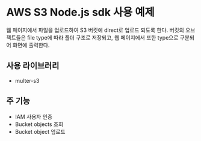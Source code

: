 # AWS S3 Node.js sdk 사용 예제

웹 페이지에서 파일을 업로드하여 S3 버킷에 direct로 업로드 되도록 한다.
버킷의 오브젝트들은 file type에 따라 폴더 구조로 저장되고, 웹 페이지에서 또한 type으로 구분되어 화면에 출력한다.

## 사용 라이브러리
- multer-s3

## 주 기능
- IAM 사용자 인증
- Bucket objects 조회
- Bucket object 업로드
